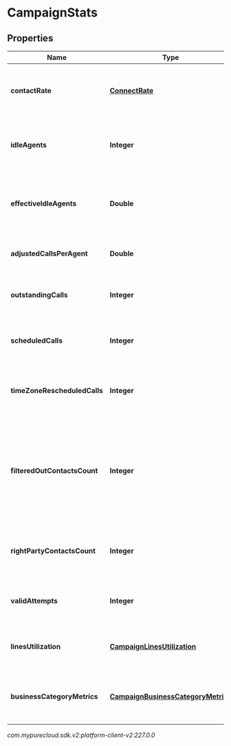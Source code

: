 # CampaignStats


## Properties

| Name | Type | Description | Notes |
| ------------ | ------------- | ------------- | ------------- |
| **contactRate** | [**ConnectRate**](ConnectRate) | Information regarding the campaign's connect rate |  [optional] |
| **idleAgents** | **Integer** | Number of available agents not currently being utilized |  [optional] |
| **effectiveIdleAgents** | **Double** | Number of effective available agents not currently being utilized |  [optional] |
| **adjustedCallsPerAgent** | **Double** | Calls per agent adjusted by pace |  [optional] |
| **outstandingCalls** | **Integer** | Number of campaign calls currently ongoing |  [optional] |
| **scheduledCalls** | **Integer** | Number of campaign calls currently scheduled |  [optional] |
| **timeZoneRescheduledCalls** | **Integer** | Number of campaign calls currently timezone rescheduled |  [optional] |
| **filteredOutContactsCount** | **Integer** | Number of contacts that don't match filter. This is currently supported only for Campaigns with dynamic filter on. |  [optional] |
| **rightPartyContactsCount** | **Integer** | Information on the campaign's number of Right Party Contacts |  [optional] |
| **validAttempts** | **Integer** | Information on the campaign's valid attempts |  [optional] |
| **linesUtilization** | [**CampaignLinesUtilization**](CampaignLinesUtilization) | Information on the campaign's lines utilization |  [optional] |
| **businessCategoryMetrics** | [**CampaignBusinessCategoryMetrics**](CampaignBusinessCategoryMetrics) | Information on the campaign's business category metrics |  [optional] |




_com.mypurecloud.sdk.v2:platform-client-v2:227.0.0_
